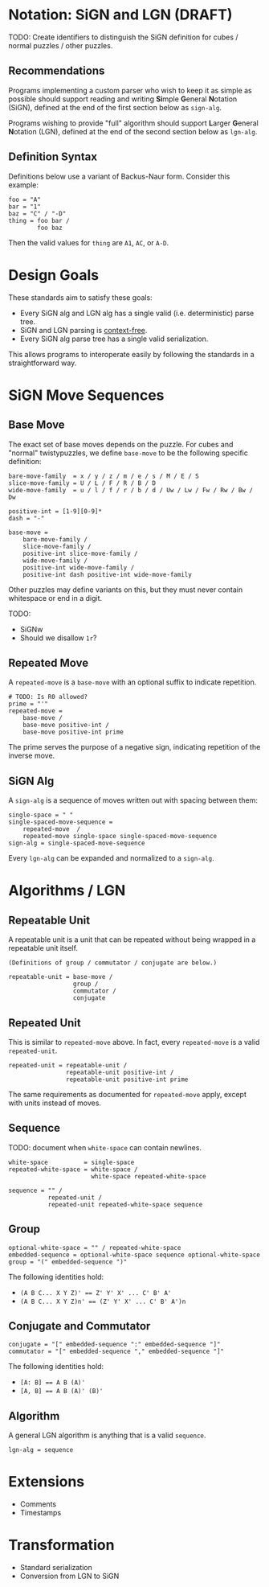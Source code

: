 # Notation: SiGN and LGN (DRAFT)

TODO: Create identifiers to distinguish the SiGN definition for cubes / normal puzzles / other puzzles.

##  Recommendations

Programs implementing a custom parser who wish to keep it as simple as possible should support reading and writing **Si**mple **G**eneral **N**otation (SiGN), defined at the end of the first section below as `sign-alg`.

Programs wishing to provide "full" algorithm should support **L**arger **G**eneral **N**otation (LGN), defined at the end of the second section below as `lgn-alg`.

## Definition Syntax

Definitions below use a variant of Backus-Naur form. Consider this example:

    foo = "A"
    bar = "1"
    baz = "C" / "-D"
    thing = foo bar /
            foo baz

Then the valid values for `thing` are `A1`, `AC`, or `A-D`.

# Design Goals

These standards aim to satisfy these goals:

- Every SiGN alg and LGN alg has a single valid (i.e. deterministic) parse tree.
- SiGN and LGN parsing is [context-free](https://en.wikipedia.org/wiki/Context-free_grammar).
- Every SiGN alg parse tree has a single valid serialization.

This allows programs to interoperate easily by following the standards in a straightforward way.

# SiGN Move Sequences

## Base Move

The exact set of base moves depends on the puzzle. For cubes and "normal" twistypuzzles, we define `base-move` to be the following specific definition:

    bare-move-family  = x / y / z / m / e / s / M / E / S
    slice-move-family = U / L / F / R / B / D
    wide-move-family  = u / l / f / r / b / d / Uw / Lw / Fw / Rw / Bw / Dw

    positive-int = [1-9][0-9]*
    dash = "-"

    base-move =
        bare-move-family /
        slice-move-family /
        positive-int slice-move-family /
        wide-move-family /
        positive-int wide-move-family /
        positive-int dash positive-int wide-move-family

Other puzzles may define variants on this, but they must never contain whitespace or end in a digit.

TODO:
- SiGNw
- Should we disallow `1r`?

## Repeated Move

A `repeated-move` is a `base-move` with an optional suffix to indicate repetition.

    # TODO: Is R0 allowed?
    prime = "'"
    repeated-move =
        base-move /
        base-move positive-int /
        base-move positive-int prime

The prime serves the purpose of a negative sign, indicating repetition of the inverse move.

## SiGN Alg

A `sign-alg` is a sequence of moves written out with spacing between them:

    single-space = " "
    single-spaced-move-sequence = 
        repeated-move  /
        repeated-move single-space single-spaced-move-sequence
    sign-alg = single-spaced-move-sequence

Every `lgn-alg` can be expanded and normalized to a `sign-alg`.

# Algorithms / LGN

## Repeatable Unit

A repeatable unit is a unit that can be repeated without being wrapped in a repeatable unit itself.

    (Definitions of group / commutator / conjugate are below.)

    repeatable-unit = base-move /
                      group /
                      commutator /
                      conjugate

## Repeated Unit

This is similar to `repeated-move` above. In fact, every `repeated-move` is a valid `repeated-unit`.

    repeated-unit = repeatable-unit /
                    repeatable-unit positive-int /
                    repeatable-unit positive-int prime

The same requirements as documented for `repeated-move` apply, except with units instead of moves.

## Sequence

TODO: document when `white-space` can contain newlines.

    white-space          = single-space
    repeated-white-space = white-space /
                           white-space repeated-white-space

    sequence = "" /
               repeated-unit /
               repeated-unit repeated-white-space sequence

## Group

    optional-white-space = "" / repeated-white-space
    embedded-sequence = optional-white-space sequence optional-white-space
    group = "(" embedded-sequence ")"

The following identities hold:

- `(A B C... X Y Z)' == Z' Y' X' ... C' B' A'`
- `(A B C... X Y Z)n' == (Z' Y' X' ... C' B' A')n`

## Conjugate and Commutator

    conjugate = "[" embedded-sequence ":" embedded-sequence "]"
    commutator = "[" embedded-sequence "," embedded-sequence "]"

The following identities hold:

- `[A: B] == A B (A)'`
- `[A, B] == A B (A)' (B)'`

## Algorithm

A general LGN algorithm is anything that is a valid `sequence`.

    lgn-alg = sequence

# Extensions

- Comments
- Timestamps

# Transformation

- Standard serialization
- Conversion from LGN to SiGN
